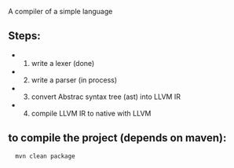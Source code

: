 A compiler of a simple language

## Steps:
- 1. write a lexer (done)
- 2. write a parser (in process)
- 3. convert Abstrac syntax tree (ast) into LLVM IR
- 4. compile LLVM IR to native with LLVM


## to compile the project (depends on maven):

```bash
  mvn clean package
```
